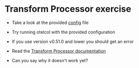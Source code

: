 # Transform Processor exercise

* Take a look at the provided [config](config.yaml) file

* Try running otelcol with the provided configuration

* If you use version v0.51.0 and lower you should get an error

* Read the [Transform Processor documentation](https://github.com/open-telemetry/opentelemetry-collector-contrib/tree/v0.51.0/processor/transformprocessor)

* Can you say why it doesn't work yet?
